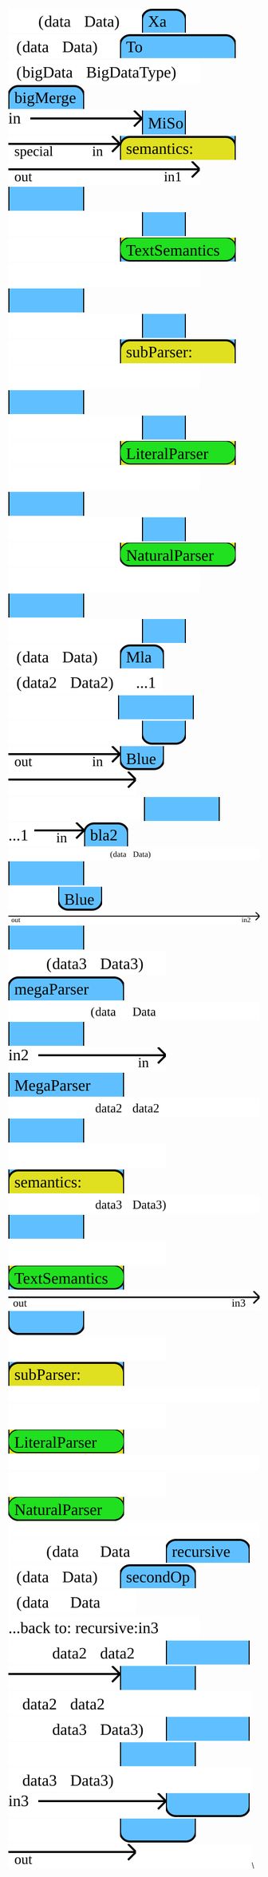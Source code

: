 [![arrow](flowdev/flow-bigTestFlow-0-0-arrow.svg)](https://google.com?q=Data)[![arrow](flowdev/flow-bigTestFlow-0-1-Xa.svg)](https://google.com?q=MiSo)[![arrow](flowdev/flow-bigTestFlow-0-2-arrow.svg)](https://google.com?q=Data)[![arrow](flowdev/flow-bigTestFlow-0-3-To.svg)](https://google.com?q=To)[![arrow](flowdev/flow-bigTestFlow-0-4-arrow.svg)](https://google.com?q=BigDataType)[![arrow](flowdev/flow-bigTestFlow-0-5-bigMerge.svg)](https://google.com?q=bigMerge)\
![arrow](flowdev/flow-bigTestFlow-1-0-arrow.svg)[![arrow](flowdev/flow-bigTestFlow-1-1-Xa.svg)](https://google.com?q=MiSo)![arrow](flowdev/flow-bigTestFlow-1-2-arrow.svg)![arrow](flowdev/flow-bigTestFlow-1-3-To.svg)![arrow](flowdev/flow-bigTestFlow-1-4-arrow.svg)[![arrow](flowdev/flow-bigTestFlow-1-5-bigMerge.svg)](https://google.com?q=bigMerge)\
![filler](flowdev/flow-bigTestFlow-2-0-filler.svg)[![arrow](flowdev/flow-bigTestFlow-2-1-Xa.svg)](https://google.com?q=MiSo)![filler](flowdev/flow-bigTestFlow-2-2-filler.svg)[![arrow](flowdev/flow-bigTestFlow-2-3-To.svg)](https://google.com?q=TextSemantics)![filler](flowdev/flow-bigTestFlow-2-4-filler.svg)[![arrow](flowdev/flow-bigTestFlow-2-5-bigMerge.svg)](https://google.com?q=bigMerge)\
![filler](flowdev/flow-bigTestFlow-3-0-filler.svg)[![arrow](flowdev/flow-bigTestFlow-3-1-Xa.svg)](https://google.com?q=MiSo)![filler](flowdev/flow-bigTestFlow-3-2-filler.svg)![arrow](flowdev/flow-bigTestFlow-3-3-To.svg)![filler](flowdev/flow-bigTestFlow-3-4-filler.svg)[![arrow](flowdev/flow-bigTestFlow-3-5-bigMerge.svg)](https://google.com?q=bigMerge)\
![filler](flowdev/flow-bigTestFlow-4-0-filler.svg)[![arrow](flowdev/flow-bigTestFlow-4-1-Xa.svg)](https://google.com?q=MiSo)![filler](flowdev/flow-bigTestFlow-4-2-filler.svg)[![arrow](flowdev/flow-bigTestFlow-4-3-To.svg)](https://google.com?q=LiteralParser)![filler](flowdev/flow-bigTestFlow-4-4-filler.svg)[![arrow](flowdev/flow-bigTestFlow-4-5-bigMerge.svg)](https://google.com?q=bigMerge)\
![filler](flowdev/flow-bigTestFlow-5-0-filler.svg)[![arrow](flowdev/flow-bigTestFlow-5-1-Xa.svg)](https://google.com?q=MiSo)![filler](flowdev/flow-bigTestFlow-5-2-filler.svg)[![arrow](flowdev/flow-bigTestFlow-5-3-To.svg)](https://google.com?q=NaturalParser)![filler](flowdev/flow-bigTestFlow-5-4-filler.svg)[![arrow](flowdev/flow-bigTestFlow-5-5-bigMerge.svg)](https://google.com?q=bigMerge)\
![filler](flowdev/flow-bigTestFlow-6-0-filler.svg)[![arrow](flowdev/flow-bigTestFlow-6-1-Xa.svg)](https://google.com?q=MiSo)[![arrow](flowdev/flow-bigTestFlow-6-2-arrow.svg)](https://google.com?q=Data)[![arrow](flowdev/flow-bigTestFlow-6-3-Mla.svg)](https://google.com?q=Blue)[![arrow](flowdev/flow-bigTestFlow-6-4-arrow.svg)](https://google.com?q=Data2)![sequel](flowdev/flow-bigTestFlow-6-5-sequel.svg)![filler](flowdev/flow-bigTestFlow-6-6-filler.svg)[![arrow](flowdev/flow-bigTestFlow-6-7-bigMerge.svg)](https://google.com?q=bigMerge)\
![filler](flowdev/flow-bigTestFlow-7-0-filler.svg)[![arrow](flowdev/flow-bigTestFlow-7-1-Xa.svg)](https://google.com?q=MiSo)![arrow](flowdev/flow-bigTestFlow-7-2-arrow.svg)[![arrow](flowdev/flow-bigTestFlow-7-3-Mla.svg)](https://google.com?q=Blue)![arrow](flowdev/flow-bigTestFlow-7-4-arrow.svg)![filler](flowdev/flow-bigTestFlow-7-5-filler.svg)[![arrow](flowdev/flow-bigTestFlow-7-6-bigMerge.svg)](https://google.com?q=bigMerge)\
![sequel](flowdev/flow-bigTestFlow-8-0-sequel.svg)![arrow](flowdev/flow-bigTestFlow-8-1-arrow.svg)[![arrow](flowdev/flow-bigTestFlow-8-2-bla2.svg)](https://google.com?q=Blue)[![arrow](flowdev/flow-bigTestFlow-8-3-arrow.svg)](https://google.com?q=Data)[![arrow](flowdev/flow-bigTestFlow-8-4-bigMerge.svg)](https://google.com?q=bigMerge)\
![filler](flowdev/flow-bigTestFlow-9-0-filler.svg)[![arrow](flowdev/flow-bigTestFlow-9-1-bla2.svg)](https://google.com?q=Blue)![arrow](flowdev/flow-bigTestFlow-9-2-arrow.svg)[![arrow](flowdev/flow-bigTestFlow-9-3-bigMerge.svg)](https://google.com?q=bigMerge)\
[![arrow](flowdev/flow-bigTestFlow-10-0-arrow.svg)](https://google.com?q=Data3)[![arrow](flowdev/flow-bigTestFlow-10-1-megaParser.svg)](https://google.com?q=MegaParser)[![arrow](flowdev/flow-bigTestFlow-10-2-arrow.svg)](https://google.com?q=Data)[![arrow](flowdev/flow-bigTestFlow-10-3-bigMerge.svg)](https://google.com?q=bigMerge)\
![arrow](flowdev/flow-bigTestFlow-11-0-arrow.svg)[![arrow](flowdev/flow-bigTestFlow-11-1-megaParser.svg)](https://google.com?q=MegaParser)[![arrow](flowdev/flow-bigTestFlow-11-2-arrow.svg)](https://google.com?q=data2)[![arrow](flowdev/flow-bigTestFlow-11-3-bigMerge.svg)](https://google.com?q=bigMerge)\
![filler](flowdev/flow-bigTestFlow-12-0-filler.svg)![arrow](flowdev/flow-bigTestFlow-12-1-megaParser.svg)[![arrow](flowdev/flow-bigTestFlow-12-2-arrow.svg)](https://google.com?q=Data3)[![arrow](flowdev/flow-bigTestFlow-12-3-bigMerge.svg)](https://google.com?q=bigMerge)\
![filler](flowdev/flow-bigTestFlow-13-0-filler.svg)[![arrow](flowdev/flow-bigTestFlow-13-1-megaParser.svg)](https://google.com?q=TextSemantics)![arrow](flowdev/flow-bigTestFlow-13-2-arrow.svg)[![arrow](flowdev/flow-bigTestFlow-13-3-bigMerge.svg)](https://google.com?q=bigMerge)\
![filler](flowdev/flow-bigTestFlow-14-0-filler.svg)![arrow](flowdev/flow-bigTestFlow-14-1-megaParser.svg)![filler](flowdev/flow-bigTestFlow-14-2-filler.svg)\
![filler](flowdev/flow-bigTestFlow-15-0-filler.svg)[![arrow](flowdev/flow-bigTestFlow-15-1-megaParser.svg)](https://google.com?q=LiteralParser)![filler](flowdev/flow-bigTestFlow-15-2-filler.svg)\
![filler](flowdev/flow-bigTestFlow-16-0-filler.svg)[![arrow](flowdev/flow-bigTestFlow-16-1-megaParser.svg)](https://google.com?q=NaturalParser)![filler](flowdev/flow-bigTestFlow-16-2-filler.svg)\
[![arrow](flowdev/flow-bigTestFlow-17-0-arrow.svg)](https://google.com?q=Data)[![arrow](flowdev/flow-bigTestFlow-17-1-recursive.svg)](https://google.com?q=recursive)[![arrow](flowdev/flow-bigTestFlow-17-2-arrow.svg)](https://google.com?q=Data)[![arrow](flowdev/flow-bigTestFlow-17-3-secondOp.svg)](https://google.com?q=secondOp)[![arrow](flowdev/flow-bigTestFlow-17-4-arrow.svg)](https://google.com?q=Data)![loop](flowdev/flow-bigTestFlow-17-5-loop.svg)\
[![arrow](flowdev/flow-bigTestFlow-18-0-arrow.svg)](https://google.com?q=data2)[![arrow](flowdev/flow-bigTestFlow-18-1-recursive.svg)](https://google.com?q=recursive)![arrow](flowdev/flow-bigTestFlow-18-2-arrow.svg)[![arrow](flowdev/flow-bigTestFlow-18-3-secondOp.svg)](https://google.com?q=secondOp)[![arrow](flowdev/flow-bigTestFlow-18-4-arrow.svg)](https://google.com?q=data2)![filler](flowdev/flow-bigTestFlow-18-5-filler.svg)\
[![arrow](flowdev/flow-bigTestFlow-19-0-arrow.svg)](https://google.com?q=Data3)[![arrow](flowdev/flow-bigTestFlow-19-1-recursive.svg)](https://google.com?q=recursive)![filler](flowdev/flow-bigTestFlow-19-2-filler.svg)[![arrow](flowdev/flow-bigTestFlow-19-3-secondOp.svg)](https://google.com?q=secondOp)[![arrow](flowdev/flow-bigTestFlow-19-4-arrow.svg)](https://google.com?q=Data3)![filler](flowdev/flow-bigTestFlow-19-5-filler.svg)\
![arrow](flowdev/flow-bigTestFlow-20-0-arrow.svg)[![arrow](flowdev/flow-bigTestFlow-20-1-recursive.svg)](https://google.com?q=recursive)![filler](flowdev/flow-bigTestFlow-20-2-filler.svg)[![arrow](flowdev/flow-bigTestFlow-20-3-secondOp.svg)](https://google.com?q=secondOp)![arrow](flowdev/flow-bigTestFlow-20-4-arrow.svg)![filler](flowdev/flow-bigTestFlow-20-5-filler.svg)\


